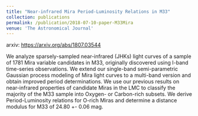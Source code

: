 ```yaml
---
title: "Near-infrared Mira Period-Luminosity Relations in M33"
collection: publications
permalink: /publication/2018-07-10-paper-M33Mira
venue: 'The Astronomical Journal'
---
```


arxiv: https://arxiv.org/abs/1807.03544

We analyze sparsely-sampled near-infrared (JHKs) light curves of a sample of 1781 Mira variable candidates in M33, originally discovered using I-band time-series observations. We extend our single-band semi-parametric Gaussian process modeling of Mira light curves to a multi-band version and obtain improved period determinations. We use our previous results on near-infrared properties of candidate Miras in the LMC to classify the majority of the M33 sample into Oxygen- or Carbon-rich subsets. We derive Period-Luminosity relations for O-rich Miras and determine a distance modulus for M33 of 24.80 +- 0.06 mag.


